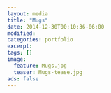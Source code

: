 ```yaml
---
layout: media
title: "Mugs"
date: 2014-12-30T00:10:36-06:00
modified:
categories: portfolio
excerpt:
tags: []
image:
  feature: Mugs.jpg
  teaser: Mugs-tease.jpg
ads: false
---
```


